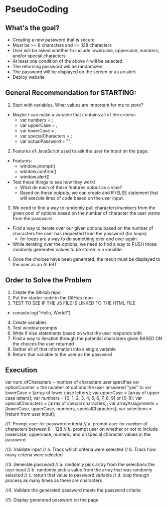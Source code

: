 # PseudoCoding

## What's the goal?
* Creating a new password that is secure
* Must be >= 8 characters and <= 128 characters
* User will be asked whether to include lowercase, uppercase, numbers, and/or special characters
* At least one condition of the above 4 will be selected
* The returning password will be randomized
* The password will be displayed on the screen or as an alert
* Deploy website

## General Recommendation for STARTING:
1) Start with variables. What values are important for me to store?
* Maybe I can make a variable that contains all of the criteria:
    - var numbers = ;
    - var upperCase = ;
    - var lowerCase = ;
    - var specialCharacters = ;
    - var actualPassword = "";

2) Features of JavaScript used to ask the user for input on the page:
* Features:
    - window.prompt()
    - window.confirm()
    - window.alert()
* Test these things to see how they work!
    - What do each of these features output as a vlue?
    - Based on these outputs, we can create and IF/ELSE statement that will execute lines of code based on the user input.

3) We need to find a way to randomly pull characters/numbers from the given pool of options based on the number of character the user wants from the password
* Find a way to iterate over our given options based on the number of characters the user has requested from the password (for loops)
    - for loops are a way to do something over and over again
* While iterating over the options, we need to find a way to PUSH those randomly generated values to be stored in a variable.

4) Once the choices have been generated, the result must be displayed to the user as an ALERT

## Order to Solve the Problem
1) Create the GitHub repo
2) Put the starter code in the GitHub repo
3) TEST TO SEE IF THE JS FILE IS LINKED TO THE HTML FILE
* console.log("Hello, World!")
4) Create variables
5) Test window prompts
6) Write if else statements based on what the user responds with
7) Find a way to iteration through the potential characters given BASED ON the choices the user returned
8) Gather all of that information into a single variable
9) Return that variable to the user as the password

## Execution
var num_ofCharacters = number of characters user specifies
var optionCounter = the number of options the user answered "yes" to
var lowerCase = [array of lower case letters];
var upperCase = [array of upper case letters];
var numbers = [0, 1, 2, 3, 4, 5, 6, 7, 8, 9] or [0-9];
var specialCharacters = [array of special characters];
var arrayAssignments = [lowerCase, upperCase, numbers, specialCharacters];
var selections = [return from user input];

//1. Prompt user for password criteria
//  a. prompt user for number of characters between 8 - 128
//  b. prompt user on whether or not to include lowercase, uppercase, numeric, and or/special character values in the password

//2. Validate input
//  a. Track which criteria were selected
//  b. Track how many criteria were selected

//3. Generate password
//  a. randomly pick array from the selections the user input
//  b. randomly pick a value from the array that was randomly selected
//  c. return that value to password variable
//  d. loop through process as many times as there are characters


//4. Validate the generated password meets the password criteria


//5. Display generated password on the page
